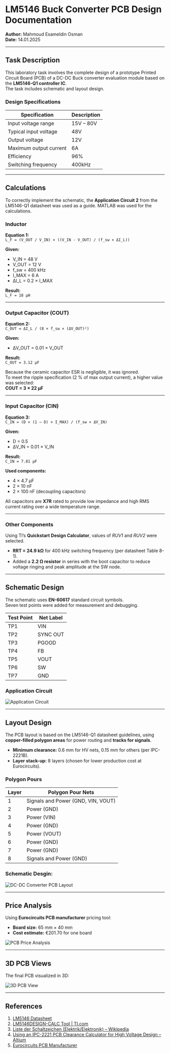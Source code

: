 # LM5146 Buck Converter PCB Design Documentation   
**Author:** Mahmoud Esameldin Osman  
**Date:** 14.01.2025  

---

## Task Description

This laboratory task involves the complete design of a prototype Printed Circuit Board (PCB) of a DC-DC Buck converter evaluation module based on the **LM5146-Q1 controller IC**.  
The task includes schematic and layout design.  

### Design Specifications

| Specification | Description |
|----------------|-------------|
| Input voltage range | 15V – 80V |
| Typical input voltage | 48V |
| Output voltage | 12V |
| Maximum output current | 6A |
| Efficiency | 96% |
| Switching frequency | 400kHz |

---

## Calculations

To correctly implement the schematic, the **Application Circuit 2** from the LM5146-Q1 datasheet was used as a guide. MATLAB was used for the calculations.

### Inductor

**Equation 1:**  
`L_F = (V_OUT / V_IN) × ((V_IN - V_OUT) / (f_sw × ΔI_L))`

**Given:**
- V_IN = 48 V  
- V_OUT = 12 V  
- f_sw = 400 kHz  
- I_MAX = 6 A  
- ΔI_L = 0.2 × I_MAX  

**Result:**  
`L_F = 18 µH`

---

### Output Capacitor (COUT)

**Equation 2:**  
`C_OUT = ΔI_L / (8 × f_sw × (ΔV_OUT)²)`

**Given:**  
- ΔV_OUT = 0.01 × V_OUT  

**Result:**  
`C_OUT = 3.12 µF`

Because the ceramic capacitor ESR is negligible, it was ignored.  
To meet the ripple specification (2 % of max output current), a higher value was selected:  
**COUT = 3 × 22 µF**

---

### Input Capacitor (CIN)

**Equation 3:**  
`C_IN = (D × (1 – D) × I_MAX) / (f_sw × ΔV_IN)`

**Given:**  
- D = 0.5  
- ΔV_IN = 0.01 × V_IN  

**Result:**  
`C_IN = 7.81 µF`

**Used components:**  
- 4 × 4.7 µF  
- 2 × 10 nF  
- 2 × 100 nF (decoupling capacitors)  

All capacitors are **X7R** rated to provide low impedance and high RMS current rating over a wide temperature range.

---

### Other Components

Using TI’s **Quickstart Design Calculator**, values of *RUV1* and *RUV2* were selected.  

- **RRT = 24.9 kΩ** for 400 kHz switching frequency (per datasheet Table 8-1).  
- Added a **2.2 Ω resistor** in series with the boot capacitor to reduce voltage ringing and peak amplitude at the SW node.

---

## Schematic Design

The schematic uses **EN-60617** standard circuit symbols.  
Seven test points were added for measurement and debugging.

| Test Point | Net Label |
|-------------|------------|
| TP1 | VIN |
| TP2 | SYNC OUT |
| TP3 | PGOOD |
| TP4 | FB |
| TP5 | VOUT |
| TP6 | SW |
| TP7 | GND |

### Application Circuit
![Application Circuit](images/app_circuit.jpg)

---

## Layout Design

The PCB layout is based on the LM5146-Q1 datasheet guidelines, using **copper-filled polygon areas** for power routing and **tracks for signals**.

- **Minimum clearance:** 0.6 mm for HV nets, 0.15 mm for others (per IPC-2221B).  
- **Layer stack-up:** 8 layers (chosen for lower production cost at Eurocircuits).

### Polygon Pours

| Layer | Polygon Pour Nets |
|--------|------------------|
| 1 | Signals and Power (GND, VIN, VOUT) |
| 2 | Power (GND) |
| 3 | Power (VIN) |
| 4 | Power (GND) |
| 5 | Power (VOUT) |
| 6 | Power (GND) |
| 7 | Power (GND) |
| 8 | Signals and Power (GND) |

### Schematic Desgin:
![DC-DC Converter PCB Layout](images/dcdc_conv.jpeg)

---

## Price Analysis

Using **Eurocircuits PCB manufacturer** pricing tool:  
- **Board size:** 65 mm × 40 mm  
- **Cost estimate:** €201.70 for one board  

![PCB Price Analysis](images/pcbprice.jpeg)

---

## 3D PCB Views

The final PCB visualized in 3D:

![3D PCB View](images/converter_3dview.png)

---

## References

1. [LM5146 Datasheet](https://www.ti.com/lit/ds/symlink/lm5146.pdf)  
2. [LM5146DESIGN-CALC Tool | TI.com](https://www.ti.com/tool/LM5146DESIGN-CALC)  
3. [Liste der Schaltzeichen (Elektrik/Elektronik) – Wikipedia](https://de.wikipedia.org/wiki/Liste_der_Schaltzeichen_(Elektrik/Elektronik))  
4. [Using an IPC-2221 PCB Clearance Calculator for High Voltage Design – Altium](https://resources.altium.com/p/using-an-ipc-2221-calculator-for-high-voltage-design)  
5. [Eurocircuits PCB Manufacturer](https://www.eurocircuits.com)  
